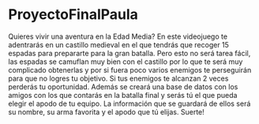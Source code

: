 # ProyectoFinalPaula
Quieres vivir una aventura en la Edad Media? En este videojuego te adentrarás en un castillo medieval en el que tendrás que recoger 15 espadas para prepararte para la gran batalla. Pero esto no será tarea fácil, las espadas se camuflan muy bien con el castillo por lo que te será muy complicado obtenerlas y por si fuera poco varios enemigos te perseguirán para que no logres tu objetivo. Si tus enemigos te alcanzan 2 veces perderás tu oportunidad. Además se creará una base de datos con los amigos con los que contarás en la batalla final y serás tú el que pueda elegir el apodo de tu equipo. La información que se guardará de ellos será su nombre, su arma favorita y el apodo que tú elijas. Suerte! 
